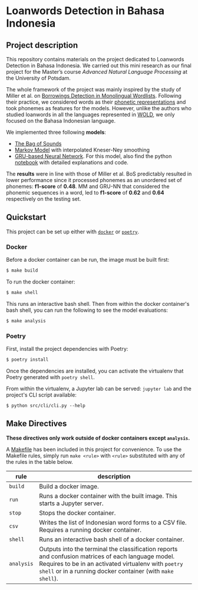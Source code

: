 # Loanwords Detection in Bahasa Indonesia 

## Project description

This repository contains materials on the project dedicated to Loanwords Detection in Bahasa Indonesia. We carried out this mini research as our final project for the Master’s course *Advanced Natural Language Processing* at the University of Potsdam. 

The whole framework of the project was mainly inspired by the study of Miller et al. on [Borrowings Detection in Monolingual Wordlists](https://journals.plos.org/plosone/article?id=10.1371/journal.pone.0242709). Following their practice, we considered words as their [phonetic representations](https://github.com/hafer-cappuccino/bahasa-loanword-detection/blob/main/notebooks/data/phonemes.ipynb) and took phonemes as features for the models. However, unlike the authors who studied loanwords in all the languages represented in [WOLD](https://wold.clld.org), we only focused on the Bahasa Indonesian language.

We implemented three following **models**:
-	[The Bag of Sounds](https://github.com/hafer-cappuccino/bahasa-loanword-detection/blob/main/src/models/svm.py) 
-	[Markov Model](https://github.com/hafer-cappuccino/bahasa-loanword-detection/blob/main/src/models/markov.py) with interpolated Kneser-Ney smoothing
-	[GRU-based Neural Network](https://github.com/hafer-cappuccino/bahasa-loanword-detection/tree/main/src/models/gru). For this model, also find the python [notebook](https://github.com/hafer-cappuccino/bahasa-loanword-detection/tree/main/notebooks/model/GRU-NN-overview.ipynb) with detailed explanations and code. 

The **results** were in line with those of Miller et al. BoS predictably resulted in lower performance since it processed phonemes as an unordered set of phonemes: **f1-score** of **0.48**. MM and GRU-NN that considered the phonemic sequences in a word, led to **f1-score** of **0.62** and **0.64** respectively on the testing set. 



## Quickstart

This project can be set up either with [`docker`](https://docker.com) or
[`poetry`](https://python-poetry.org).

### Docker

Before a docker container can be run, the image must be built first:

```sh
$ make build
```

To run the docker container:

```sh
$ make shell
```

This runs an interactive bash shell. Then from within the docker container's bash shell, you can run the following to see the model evaluations:

``` sh
$ make analysis
```

### Poetry

First, install the project dependencies with Poetry:

```sh
$ poetry install
```

Once the dependencies are installed, you can activate the virtualenv that Poetry
generated with `poetry shell`.

From within the virtualenv, a Jupyter lab can be served: `jupyter lab` and the project's CLI script available:

```
$ python src/cli/cli.py --help
```

## Make Directives

**These directives only work outside of docker containers except `analysis`.**

A [Makefile](Makefile) has been included in this project for convenience. To use
the Makefile rules, simply run `make <rule>` with `<rule>` substituted with any
of the rules in the table below. 

| rule | description |
| --------| ----------- |
| `build` | Build a docker image. |
| `run` | Runs a docker container with the built image. This starts a Jupyter server.|
| `stop` | Stops the docker container. |
| `csv` | Writes the list of Indonesian word forms to a CSV file. Requires a running docker container. |
| `shell` | Runs an interactive bash shell of a docker container. |
| `analysis` | Outputs into the terminal the classification reports and confusion matrices of each language model. Requires to be in an activated virtualenv with `poetry shell` or in a running docker container (with `make shell`).|
